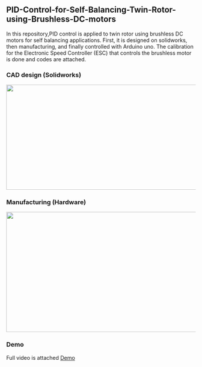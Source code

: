 ## PID-Control-for-Self-Balancing-Twin-Rotor-using-Brushless-DC-motors
In this repository,PID control is applied to twin rotor using brushless DC motors for self balancing applications. First, it is designed on solidworks, then manufacturing, and finally controlled with Arduino uno. The calibration for the Electronic Speed Controller (ESC) that controls the brushless motor is done and codes are attached. 

### CAD design (Solidworks)
<p align="left"><img src="https://user-images.githubusercontent.com/90580636/163206447-dfeecd5e-35a7-4571-b873-5ce3d1aba6fe.png" width="600" height="280" /></p>


### Manufacturing (Hardware)
<p align="left"><img src="https://user-images.githubusercontent.com/90580636/163205385-effc2976-38ae-4d96-bc30-3f55af4b29ee.png" width="600" height="320" /></p>

### Demo
Full video is attached [Demo](https://drive.google.com/file/d/1obZJ-XlqPMnBDad9OIZ7d11CuDvxNuxv/view?usp=sharing)
<p align="https://user-images.githubusercontent.com/90580636/163209560-1996a8bf-53e5-4965-9427-6bf4d4b8259e.gif" width="600" height="320" /></p>

